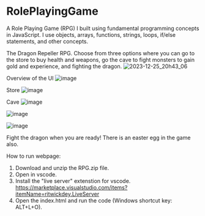 # RolePlayingGame
A Role Playing Game (RPG) I built using fundamental programming concepts in JavaScript. I use objects, arrays, functions, strings, loops, if/else statements, and other concepts. 

The Dragon Repeller RPG. Choose from three options where you can go to the store to buy health and weapons, go the cave to fight monsters to gain gold and experience, and fighting the dragon. 
![2023-12-25_20h43_06](https://github.com/kylehraja/RolePlayingGame/assets/140476247/ac9bb72a-b6c5-42c7-8bb6-3541d2ee1d1a)

Overview of the UI
![image](https://github.com/kylehraja/RolePlayingGame/assets/140476247/b93ddabc-c3cd-43a9-a903-b4588aa62176)

Store
![image](https://github.com/kylehraja/RolePlayingGame/assets/140476247/e129261f-9916-4d9b-a4ee-5b28059c131e)

Cave
![image](https://github.com/kylehraja/RolePlayingGame/assets/140476247/ad490e71-6f83-4c86-b3bd-d50da169ed1c)

![image](https://github.com/kylehraja/RolePlayingGame/assets/140476247/5811330e-62d1-47f3-a4b3-d777cb47a557)

![image](https://github.com/kylehraja/RolePlayingGame/assets/140476247/16e76147-242f-42d6-9ef9-b6e104205d70)

Fight the dragon when you are ready! There is an easter egg in the game also.


How to run webpage:

1) Download and unzip the RPG.zip file.
2) Open in vscode.
3) Install the "live server" extenstion for vscode. https://marketplace.visualstudio.com/items?itemName=ritwickdey.LiveServer
4) Open the index.html and run the code (Windows shortcut key: ALT+L+O).


